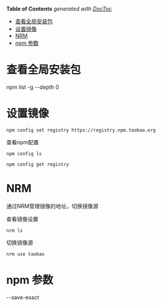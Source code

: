 <!-- START doctoc generated TOC please keep comment here to allow auto update -->
<!-- DON'T EDIT THIS SECTION, INSTEAD RE-RUN doctoc TO UPDATE -->
**Table of Contents**  *generated with [DocToc](https://github.com/thlorenz/doctoc)*

- [查看全局安装包](#%E6%9F%A5%E7%9C%8B%E5%85%A8%E5%B1%80%E5%AE%89%E8%A3%85%E5%8C%85)
- [设置镜像](#%E8%AE%BE%E7%BD%AE%E9%95%9C%E5%83%8F)
- [NRM](#nrm)
- [npm 参数](#npm-%E5%8F%82%E6%95%B0)

<!-- END doctoc generated TOC please keep comment here to allow auto update -->


# 查看全局安装包

npm list -g --depth 0

# 设置镜像
```
npm config set registry https://registry.npm.taobao.org
```

查看npm配置
```
npm config ls

npm config get registry
```

# NRM
通过NRM管理镜像的地址，切换镜像源

查看镜像设置
```
nrm ls
```

切换镜像源
```
nrm use taobao
```


# npm 参数

--save-exact